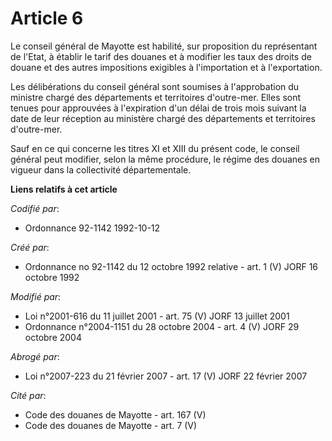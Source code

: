 # Article 6

Le conseil général de Mayotte est habilité, sur proposition du représentant de l'Etat, à établir le tarif des douanes et à
modifier les taux des droits de douane et des autres impositions exigibles à l'importation et à l'exportation.

Les délibérations du conseil général sont soumises à l'approbation du ministre chargé des départements et territoires
d'outre-mer. Elles sont tenues pour approuvées à l'expiration d'un délai de trois mois suivant la date de leur réception au
ministère chargé des départements et territoires d'outre-mer.

Sauf en ce qui concerne les titres XI et XIII du présent code, le conseil général peut modifier, selon la même procédure, le
régime des douanes en vigueur dans la collectivité départementale.

**Liens relatifs à cet article**

_Codifié par_:

  - Ordonnance 92-1142 1992-10-12

_Créé par_:

  - Ordonnance no 92-1142 du 12 octobre 1992 relative  - art. 1 (V) JORF 16 octobre 1992

_Modifié par_:

  - Loi n°2001-616 du 11 juillet 2001 - art. 75 (V) JORF 13 juillet 2001
  - Ordonnance n°2004-1151 du 28 octobre 2004 - art. 4 (V) JORF 29 octobre 2004

_Abrogé par_:

  - Loi n°2007-223 du 21 février 2007 - art. 17 (V) JORF 22 février 2007

_Cité par_:

  - Code des douanes de Mayotte - art. 167 (V)
  - Code des douanes de Mayotte - art. 7 (V)
